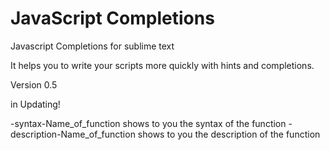 JavaScript Completions
========================

Javascript Completions for sublime text

It helps you to write your scripts more quickly with hints and completions.

Version 0.5

in Updating!

-syntax-Name_of_function shows to you the syntax of the function
-description-Name_of_function shows to you the description of the function
